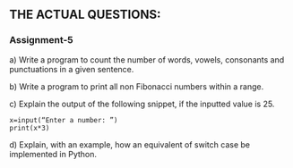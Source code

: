 ## THE ACTUAL QUESTIONS:

### Assignment-5
a) Write a program to count the number of words, vowels, consonants and punctuations in a given sentence.

b) Write a program to print all non Fibonacci numbers within a range.

c) Explain the output of the following snippet, if the inputted value is 25.

```
x=input(“Enter a number: ”)
print(x*3)
```

d) Explain, with an example, how an equivalent of switch case be
implemented in Python.
